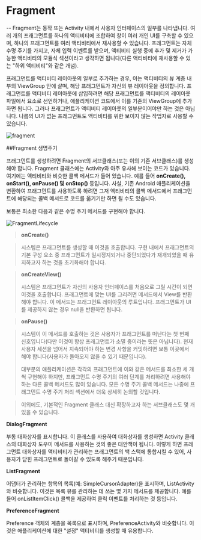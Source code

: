 # Fragment
--
Fragment는 동작 또는 Activity 내에서 사용자 인터페이스의 일부를 나타냅니다. 여러 개의 프래그먼트를 하나의 액티비티에 조합하여 창이 여러 개인 UI를 구축할 수 있으며, 하나의 프래그먼트를 여러 액티비티에서 재사용할 수 있습니다. 프래그먼트는 자체 수명 주기를 가지고, 자체 입력 이벤트를 받으며, 액티비티 실행 중에 추가 및 제거가 가능한 액티비티의 모듈식 섹션이라고 생각하면 됩니다(다른 액티비티에 재사용할 수 있는 "하위 액티비티"와 같은 개념).


프래그먼트를 액티비티 레이아웃의 일부로 추가하는 경우, 이는 액티비티의 뷰 계층 내부의 ViewGroup 안에 살며, 해당 프래그먼트가 자신의 뷰 레이아웃을 정의합니다. 프래그먼트를 액티비티 레이아웃에 삽입하려면 해당 프래그먼트를 액티비티의 레이아웃 파일에서 <fragment> 요소로 선언하거나, 애플리케이션 코드에서 이를 기존의 ViewGroup에 추가하면 됩니다. 그러나 프래그먼트가 액티비티 레이아웃의 일부분이어야만 하는 것은 아닙니다. 나름의 UI가 없는 프래그먼트도 액티비티를 위한 보이지 않는 작업자로 사용할 수 있습니다.

![fragment](https://developer.android.com/images/fundamentals/fragments.png?hl=ko)

##Fragment 생명주기

프래그먼트를 생성하려면 Fragment의 서브클래스(또는 이의 기존 서브클래스)를 생성해야 합니다. Fragment 클래스에는 Activity와 아주 유사해 보이는 코드가 있습니다. 여기에는 액티비티와 비슷한 콜백 메서드가 들어 있습니다. 예를 들어 **onCreate(), onStart(), onPause() 및 onStop()** 등입니다. 사실, 기존 Android 애플리케이션을 변환하여 프래그먼트를 사용하도록 하려면 그저 액티비티의 콜백 메서드에서 프래그먼트에 해당되는 콜백 메서드로 코드를 옮기기만 하면 될 수도 있습니다.

보통은 최소한 다음과 같은 수명 주기 메서드를 구현해야 합니다.

![FragmentLifecycle](https://developer.android.com/images/fragment_lifecycle.png?hl=ko)


>**onCreate()**

>시스템은 프래그먼트를 생성할 때 이것을 호출합니다. 구현 내에서 프래그먼트의 기본 구성 요소 중 프래그먼트가 일시정지되거나 중단되었다가 재개되었을 때 유지하고자 하는 것을 초기화해야 합니다.

>**onCreateView()**
>
>시스템은 프래그먼트가 자신의 사용자 인터페이스를 처음으로 그릴 시간이 되면 이것을 호출합니다. 프래그먼트에 맞는 UI를 그리려면 메서드에서 View를 반환해야 합니다. 이 메서드는 프래그먼트 레이아웃의 루트입니다. 프래그먼트가 UI를 제공하지 않는 경우 null을 반환하면 됩니다.

>**onPause()**

>시스템이 이 메서드를 호출하는 것은 사용자가 프래그먼트를 떠난다는 첫 번째 신호입니다(다만 이것이 항상 프래그먼트가 소멸 중이라는 뜻은 아닙니다). 현재 사용자 세션을 넘어서 지속되어야 하는 변경 사항을 커밋하려면 보통 이곳에서 해야 합니다(사용자가 돌아오지 않을 수 있기 때문입니다).
>
>대부분의 애플리케이션은 각각의 프래그먼트에 이와 같은 메서드를 최소한 세 개씩 구현해야 하지만, 프래그먼트 수명 주기의 여러 단계를 처리하려면 사용해야 하는 다른 콜백 메서드도 많이 있습니다. 모든 수명 주기 콜백 메서드는 나중에 프래그먼트 수명 주기 처리 섹션에서 더욱 상세히 논의할 것입니다.

>이외에도, 기본적인 Fragment 클래스 대신 확장하고자 하는 서브클래스도 몇 개 있을 수 있습니다.

**DialogFragment**

부동 대화상자를 표시합니다. 이 클래스를 사용하여 대화상자를 생성하면 Activity 클래스의 대화상자 도우미 메서드를 사용하는 것의 좋은 대안책이 됩니다. 이렇게 하면 프래그먼트 대화상자를 액티비티가 관리하는 프래그먼트의 백 스택에 통합시킬 수 있어, 사용자가 닫힌 프래그먼트로 돌아갈 수 있도록 해주기 때문입니다.


**ListFragment**

어댑터가 관리하는 항목의 목록(예: SimpleCursorAdapter)을 표시하며, ListActivity와 비슷합니다. 이것은 목록 뷰를 관리하는 데 쓰는 몇 가지 메서드를 제공합니다. 예를 들어 onListItemClick() 콜백을 제공하여 클릭 이벤트를 처리하는 것 등입니다.


**PreferenceFragment**

Preference 객체의 계층을 목록으로 표시하며, PreferenceActivity와 비슷합니다. 이것은 애플리케이션에 대한 "설정" 액티비티를 생성할 때 유용합니다.


